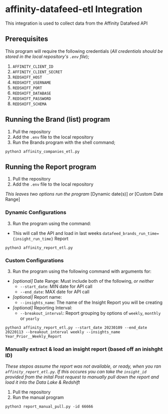 # affinity-datafeed-etl Integration

This integration is used to collect data from the Affinity Datafeed API

## Prerequisites

This program will require the following credentials (*All credentials should be stored in the local repository's `.env` file*);

  1. `AFFINITY_CLIENT_ID`
  2. `AFFINITY_CLIENT_SECRET`
  3. `REDSHIFT_HOST`
  4. `REDSHIFT_USERNAME`
  5. `REDSHIFT_PORT`
  6. `REDSHIFT_DATABASE`
  7. `REDSHIFT_PASSWORD`
  8. `REDSHIFT_SCHEMA`

 ## Running the Brand (list) program

 1. Pull the repository
 2. Add the `.env` file to the local repository
 3. Run the Brands program with the shell command;
```
python3 affinity_companies_etl.py
```

 ## Running the Report program
 
 1. Pull the repository
 2. Add the `.env` file to the local repository


 *This leaves two options run the program* [Dynamic date(s)] *or* [Custom Date Range]
 
 
 ### Dynamic Configurations
 3. Run the program using the command:
  - This will call the API and load in last weeks `datafeed_brands_run_time={insight_run_time}` Report
 
```
python3 affinity_report_etl.py
```
 
 ### Custom Configurations
 3. Run the program using the following command with arguments for:
  - *[optional]* Date Range: Must include both of the following, *or neither* 
    - `--start_date`: MIN date for API call
    - `--end_date`: MAX date for API call
  - *[optional]* Report name:
    - `--insights_name`: The name of the Insight Report you will be creating
  - *[optional]* Reporting Interval:
    - `--breakout_interval`: Report grouping by options of `weekly`, `monthly` or `yearly`

 
```
python3 affinity_report_etl.py --start_date 20230109 --end_date 20220113 --breakout_interval weekly --insights_name Year_Prior__Weekly_Report
```


 ### Manually extract & load an insight report (based off an inishght ID)
 *These stepos assume the report was not available, or ready, when you ran `affinity_report_etl.py`. If this occures you can take the `insight_id` provided from the inital Post request to manually pull down the report and load it into the Data Lake & Redshift*
 
 1. Pull the repository
 2. Run the manual program
 ```
python3 report_manual_pull.py -id 66666
```
